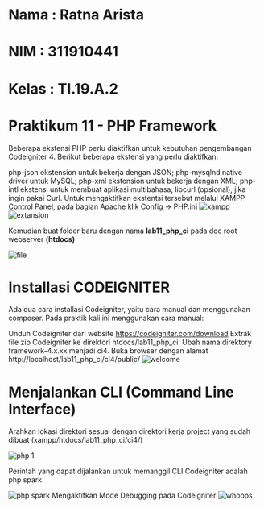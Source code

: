 # Nama : Ratna Arista
# NIM  : 311910441
# Kelas : TI.19.A.2
# Praktikum 11 - PHP Framework

Beberapa ekstensi PHP perlu diaktifkan untuk kebutuhan pengembangan Codeigniter 4. Berikut beberapa ekstensi yang perlu diaktifkan:

php-json ekstension untuk bekerja dengan JSON;
php-mysqlnd native driver untuk MySQL;
php-xml ekstension untuk bekerja dengan XML;
php-intl ekstensi untuk membuat aplikasi multibahasa;
libcurl (opsional), jika ingin pakai Curl.
Untuk mengaktifkan ekstentsi tersebut melalui XAMPP Control Panel, pada bagian Apache klik Config -> PHP.ini
![xampp](https://user-images.githubusercontent.com/56379930/122051358-b6670180-ce0e-11eb-9898-a25aea2cbccc.png)
![extansion](https://user-images.githubusercontent.com/56379930/122051415-c4b51d80-ce0e-11eb-8986-9082ffddee31.png)

Kemudian buat folder baru dengan nama **lab11_php_ci** pada doc root webserver **(htdocs)**

![file](https://user-images.githubusercontent.com/56379930/122052591-0a261a80-ce10-11eb-8646-a916671ab346.png)
# Installasi CODEIGNITER
Ada dua cara installasi Codeigniter, yaitu cara manual dan menggunakan composer. Pada praktik kali ini menggunakan cara manual:

Unduh Codeigniter dari website https://codeigniter.com/download
Extrak file zip Codeigniter ke direktori htdocs/lab11_php_ci.
Ubah nama direktory framework-4.x.xx menjadi ci4.
Buka browser dengan alamat http://localhost/lab11_php_ci/ci4/public/
![welcome](https://user-images.githubusercontent.com/56379930/122051450-cf6fb280-ce0e-11eb-8daa-f822fdd49702.png)
# Menjalankan CLI (Command Line Interface)
Arahkan lokasi direktori sesuai dengan direktori kerja project yang sudah dibuat (xampp/htdocs/lab11_php_ci/ci4/)

![php 1](https://user-images.githubusercontent.com/56379930/122051530-e6aea000-ce0e-11eb-93d1-8398db16c0e9.png)

Perintah yang dapat dijalankan untuk memanggil CLI Codeigniter adalah php spark

![php spark](https://user-images.githubusercontent.com/56379930/122051574-f332f880-ce0e-11eb-9a3c-b7b7d1447049.png)
Mengaktifkan Mode Debugging pada Codeigniter
![whoops](https://user-images.githubusercontent.com/56379930/122051622-00e87e00-ce0f-11eb-88be-320bef906069.png)
